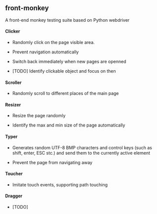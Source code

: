 ## front-monkey

A front-end monkey testing suite based on Python webdriver

#### Clicker

- Randomly click on the page visible area.

- Prevent navigation automatically

- Switch back immediately when new pages are openned

- [TODO] Identify clickable object and focus on then

#### Scroller

- Randomly scroll to different places of the main page

#### Resizer

- Resize the page randomly

- Identify the max and min size of the page automatically

#### Typer

- Generates random UTF-8 BMP characters and control keys (such as shift, enter, ESC stc.) and send them to the currently active element

- Prevent the page from navigating away

#### Toucher

- Imitate touch events, supporting path touching

#### Dragger

- [TODO]

